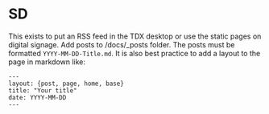 # SD

This exists to put an RSS feed in the TDX desktop or use the static pages on digital signage. Add posts to /docs/_posts folder. The posts must be formatted `YYYY-MM-DD-Title.md`. It is also best practice to add a layout to the page in markdown like:
```
---
layout: {post, page, home, base}
title: "Your title"
date: YYYY-MM-DD
---
```

